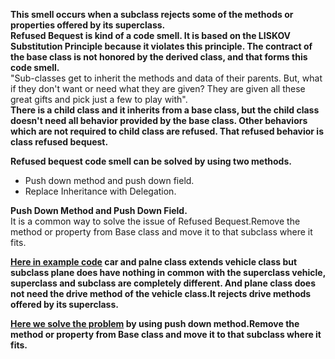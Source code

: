 **This smell occurs when a subclass rejects some of the methods or properties offered by its superclass.**  
**Refused Bequest is kind of a code smell. It is based on the LISKOV Substitution Principle because it violates this principle. The contract of the base class is not honored by the derived class, and that forms this code smell.**  
"Sub-classes get to inherit the methods and data of their parents. But, what if they don't want or need what they are given? They are given all these great gifts and pick just a few to play with".  
**There is a child class and it inherits from a base class, but the child class doesn't need all behavior provided by the base class. Other behaviors which are not required to child class are refused. That refused behavior is class refused bequest.**    

**Refused bequest code smell can be solved by using two methods.**  
* Push down method and push down field.    
* Replace Inheritance with Delegation.     

**Push Down Method and Push Down Field.**   
It is a common way to solve the issue of Refused Bequest.Remove the method or property from Base class and move it to that subclass where it fits.  

**[Here in example code](https://github.com/Durjoy001/Design-Pattern/blob/main/Refused%20Bequest/Code%20with%20Refused%20Bequest.java) car and palne class extends vehicle class but subclass plane does have nothing in common with the superclass vehicle, superclass and subclass are completely different. And plane class does not need the drive method of the vehicle class.It rejects drive methods offered by its superclass.**   

**[Here we solve the problem](https://github.com/Durjoy001/Design-Pattern/blob/main/Refused%20Bequest/Code%20solving%20the%20problem%20of%20Refused%20Bequest.java)
by using push down method.Remove the method or property from Base class and move it to that subclass where it fits.**  

